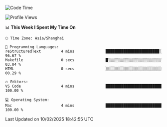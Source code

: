 <!--START_SECTION:waka-->
![Code Time](http://img.shields.io/badge/Code%20Time-532%20hrs%2013%20mins-blue)

![Profile Views](http://img.shields.io/badge/Profile%20Views-0-blue)

📊 **This Week I Spent My Time On** 

```text
🕑︎ Time Zone: Asia/Shanghai

💬 Programming Languages: 
reStructuredText         4 mins              ████████████████████████░   96.67 % 
Makefile                 0 secs              █░░░░░░░░░░░░░░░░░░░░░░░░   03.04 % 
HTML                     0 secs              ░░░░░░░░░░░░░░░░░░░░░░░░░   00.29 % 

🔥 Editors: 
VS Code                  4 mins              █████████████████████████   100.00 % 

💻 Operating System: 
Mac                      4 mins              █████████████████████████   100.00 % 
```


 Last Updated on 10/02/2025 18:42:55 UTC
<!--END_SECTION:waka-->
